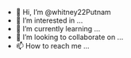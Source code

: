 - 👋 Hi, I’m @whitney22Putnam
- 👀 I’m interested in ...
- 🌱 I’m currently learning ...
- 💞️ I’m looking to collaborate on ...
- 📫 How to reach me ...

<!---
whitney22Putnam/whitney22Putnam is a ✨ special ✨ repository because its `README.md` (this file) appears on your GitHub profile.
You can click the Preview link to take a look at your changes.
--->
